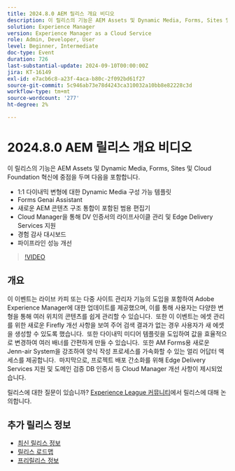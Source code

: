 ```yaml
---
title: 2024.8.0 AEM 릴리스 개요 비디오
description: 이 릴리스의 기능은 AEM Assets 및 Dynamic Media, Forms, Sites 및 Cloud Foundation의 혁신에 초점을 맞추며, 다음과 같은 기능을 포함합니다. - 1:1 다이내믹 변형용 Dynamic Media 구성 가능 템플릿 Forms GenAI 지원 유니버설 편집기와 새로운 AEM 콘텐츠 구조 통합​ DV 인증서의 라이프사이클 관리 및 Cloud Manager Experience Audit Dashboard를 통한 Edge Delivery Services 지원 파이프라인 성능 개선
solution: Experience Manager
version: Experience Manager as a Cloud Service
role: Admin, Developer, User
level: Beginner, Intermediate
doc-type: Event
duration: 726
last-substantial-update: 2024-09-10T00:00:00Z
jira: KT-16149
exl-id: e7acb6c8-a23f-4aca-b80c-2f092bd61f27
source-git-commit: 5c946ab73e78d4243ca310032a10bb8e82228c3d
workflow-type: tm+mt
source-wordcount: '277'
ht-degree: 2%

---
```


# 2024.8.0 AEM 릴리스 개요 비디오

이 릴리스의 기능은 AEM Assets 및 Dynamic Media, Forms, Sites 및 Cloud Foundation 혁신에 중점을 두며 다음을 포함합니다.

* 1:1 다이내믹 변형에 대한 Dynamic Media 구성 가능 템플릿
* Forms Genai Assistant
* 새로운 AEM 콘텐츠 구조 통합이 포함된 범용 편집기&#x200B;
* Cloud Manager을 통해 DV 인증서의 라이프사이클 관리 및 Edge Delivery Services 지원
* 경험 감사 대시보드
* 파이프라인 성능 개선

>[!VIDEO](https://video.tv.adobe.com/v/3433381/?learn=on)

## 개요

이 이벤트는 라이브 카피 또는 다중 사이트 관리자 기능의 도입을 포함하여 Adobe Experience Manager에 대한 업데이트를 제공했으며, 이를 통해 사용자는 다양한 변형을 통해 여러 위치의 콘텐츠를 쉽게 관리할 수 있습니다. &#x200B; 또한 이 이벤트는 에셋 관리를 위한 새로운 Firefly 개선 사항을 보여 주어 검색 결과가 없는 경우 사용자가 새 에셋을 생성할 수 있도록 했습니다. &#x200B; 또한 다이내믹 미디어 템플릿을 도입하여 값을 효율적으로 변경하여 여러 배너를 간편하게 만들 수 있습니다. &#x200B; 또한 AM Forms용 새로운 Jenn-air System을 강조하여 양식 작성 프로세스를 가속화할 수 있는 얼리 어답터 액세스를 제공합니다. &#x200B; 마지막으로, 프로젝트 배포 간소화를 위해 Edge Delivery Services 지원 및 도메인 검증 DB 인증서 등 Cloud Manager 개선 사항이 제시되었습니다. &#x200B;

릴리스에 대한 질문이 있습니까?  [Experience League 커뮤니티](https://adobe.ly/4egoWgm)에서 릴리스에 대해 논의합니다.

## 추가 릴리스 정보

* [최신 릴리스 정보](https://experienceleague.adobe.com/docs/experience-manager-cloud-service/content/release-notes/home.html?lang=ko-KR)
* [릴리스 로드맵](https://experienceleague.adobe.com/docs/experience-manager-release-information/aem-release-updates/update-releases-roadmap.html)
* [프리릴리스 정보](https://experienceleague.adobe.com/docs/experience-manager-cloud-service/content/release-notes/prerelease.html)
